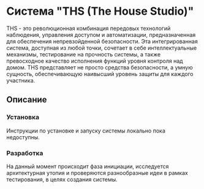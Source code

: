 # Система "THS (The House Studio)"

THS - это революционная комбинация передовых технологий наблюдения, управления доступом и автоматизации, предназначенная для обеспечения непревзойденной безопасности. Эта интегрированная система, доступная из любой точки, сочетает в себе интеллектуальные механизмы, тестирование на прочность системы, а также превосходное качество исполнения функций уровня контроля над домом. THS представляет не просто средства безопасности, а умную сущность, обеспечивающую наивысший уровень защиты для каждого участника.

## Описание

### Установка
Инструкции по установке и запуску системы локально пока недоступны.

### Разработка
На данный момент происходит фаза инициации, исследуется архитектурная утопия и проверяются разнообразные идеи в рамках тестирования, в целях создания системы.
